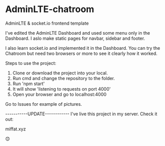 # AdminLTE-chatroom
AdminLTE & socket.io frontend template

I've edited the AdminLTE Dashboard and used some menu only in the Dashboard. I aslo make static pages for navbar, sidebar and footer.

I also learn socket.io and implemented it in the Dashboard. You can try the Chatroom but need two browsers or more to see it clearly how it worked.

Steps to use the project:

1. Clone or download the project into your local.
2. Run cmd and change the repository to the folder.
3. Run 'npm start'
4. It will show 'listening to requests on port 4000'
5. Open your browser and go to localhost:4000

Go to Issues for example of pictures.


-----------UPDATE------------
I've live this project in my server. Check it out:

miffat.xyz 


😊
